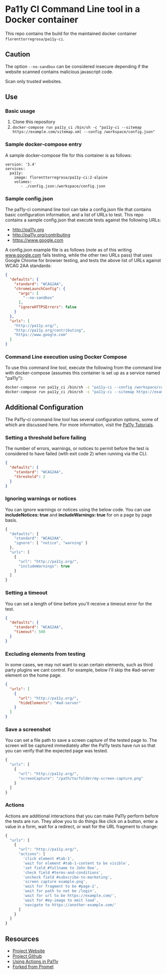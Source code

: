 # Pa11y CI Command Line tool in a Docker container

This repo contains the build for the maintained docker container
`florenttorregrosa/pa11y-ci`.

## Caution

The option `--no-sandbox` can be considered insecure depending if the website
scanned contains malicious javascript code.

Scan only trusted websites.

## Use

### Basic usage

1. Clone this repository
2. `docker-compose run pa11y_ci /bin/sh -c "pa11y-ci --sitemap https://example.com/sitemap.xml --config /workspace/config.json"`

### Sample docker-compose entry

A sample docker-compose file for this container is as follows:

```
version: '3.4'
services:
  pa11y:
    image: florenttorregrosa/pa11y-ci:2-alpine
    volumes:
       - ./config.json:/workspace/config.json
```

### Sample config.json

The pa11y-ci command line tool can take a config.json file that contains basic
configuration information, and a list of URLs to test.  This repo contains a
sample config.json that execute tests against the following URLs:

* http://pa11y.org
* http://pa11y.org/contributing
* https://www.google.com

A config.json example file is as follows (note as of this writing www.google.com
fails testing, while the other two URLs pass) that uses Google Chrome for browser
testing, and tests the above list of URLs against WCAG 2AA standards:

```json
{
  "defaults": {
    "standard": "WCAG2AA",
    "chromeLaunchConfig": {
      "args": [
        "--no-sandbox"
      ],
      "ignoreHTTPSErrors": false
    }
  },
  "urls": [
    "http://pa11y.org/",
    "http://pa11y.org/contributing",
    "https://www.google.com"
  ]
}
```

### Command Line execution using Docker Compose

To use this command line tool, execute the following from the command line with
docker-compose (assumes this container is set up as a service named "pa11y"):

```sh
docker-compose run pa11y_ci /bin/sh -c "pa11y-ci --config /workspace/config.json"
docker-compose run pa11y_ci /bin/sh -c "pa11y-ci --sitemap https://example.com/sitemap.xml --config /workspace/config.json"
```

## Additional Configuration

The Pa11y-ci command line tool has several configuration options, some of which
are discussed here. For more information, visit the [Pa11y Tutorials](http://pa11y.org/tutorials/).

### Setting a threshold before failing

The number of errors, warnings, or notices to permit before the test is
considered to have failed (with exit code 2) when running via the CLI.

```json
{
  "defaults": {
    "standard": "WCAG2AA",
    "threshold": 2
  }
}
```

### Ignoring warnings or notices
You can ignore warnings or notices using the below code. You can use
**includeNotices: true** and **includeWarnings: true** for on a page by page
basis.

```javascript
{
  "defaults": {
    "standard": "WCAG2AA",
    "ignore": [ "notice", "warning" ]
  },
  "urls": [
    {
      "url": "http://pa11y.org/",
      "includeWarnings": true
    }
  ]
}
```

### Setting a timeout
You can set a length of time before you'll receive a timeout error for the test.

```json
{
  "defaults": {
    "standard": "WCAG2AA",
    "timeout": 500
  }
}
```

### Excluding elements from testing

In some cases, we may not want to scan certain elements, such as third party
plugins we cant control. For example, below I'll skip the #ad-server element on
the home page.

```json
{
  "urls": [
    {
      "url": "http://pa11y.org/",
      "hideElements": "#ad-server"
    }
  ]
}
```

### Save a screenshot

You can set a file path to save a screen capture of the tested page to. The
screen will be captured immediately after the Pa11y tests have run so that you
can verify that the expected page was tested.

```javascript
{
  "urls": [
    {
      "url": "http://pa11y.org/",
      "screenCapture": "/path/to/folder/my-screen-capture.png"
    }
  ]
}
```

### Actions

Actions are additional interactions that you can make Pa11y perform before the
tests are run. They allow you to do things like click on a button, enter a value
in a form, wait for a redirect, or wait for the URL fragment to change:

```javascript
{
  "urls": [
    {
      "url": "http://pa11y.org/",
      "actions": [
        'click element #tab-1',
        'wait for element #tab-1-content to be visible',
        'set field #fullname to John Doe',
        'check field #terms-and-conditions',
        'uncheck field #subscribe-to-marketing',
        'screen capture example.png',
        'wait for fragment to be #page-2',
        'wait for path to not be /login',
        'wait for url to be https://example.com/',
        'wait for #my-image to emit load',
        'navigate to https://another-example.com/'
      ]
    }
  ]
}
```

## Resources
* [Project Website](http://pa11y.org/)
* [Project Github](https://github.com/pa11y)
* [Using Actions in Pa11y](http://hollsk.co.uk/posts/view/using-actions-in-pa11y)
* [Forked from Promet](https://github.com/promet/docker-pa11y-ci)
